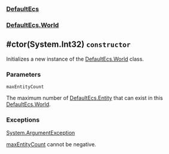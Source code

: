 ### [DefaultEcs](./DefaultEcs.md 'DefaultEcs')
### [DefaultEcs.World](./DefaultEcs-World.md 'DefaultEcs.World')
## #ctor(System.Int32) `constructor`
Initializes a new instance of the [DefaultEcs.World](./DefaultEcs-World.md 'DefaultEcs.World') class.
### Parameters

<a name='DefaultEcs-World--ctor(System-Int32)-maxEntityCount'></a>
`maxEntityCount`

The maximum number of [DefaultEcs.Entity](./DefaultEcs-Entity.md 'DefaultEcs.Entity') that can exist in this [DefaultEcs.World](./DefaultEcs-World.md 'DefaultEcs.World').
### Exceptions

[System.ArgumentException](https://docs.microsoft.com/en-us/dotnet/api/System.ArgumentException 'System.ArgumentException')

[maxEntityCount](#DefaultEcs-World--ctor(System-Int32)-maxEntityCount 'DefaultEcs.World.#ctor(System.Int32).maxEntityCount') cannot be negative.
